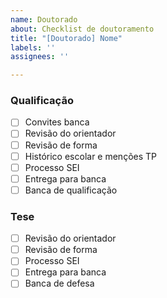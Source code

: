 ```yaml
---
name: Doutorado
about: Checklist de doutoramento
title: "[Doutorado] Nome"
labels: ''
assignees: ''

---
```


<!-- Transformar cada um dos itens da checklist abaixo em issues. -->

### Qualificação ###

- [ ] Convites banca
- [ ] Revisão do orientador
- [ ] Revisão de forma
- [ ] Histórico escolar e menções TP
- [ ] Processo SEI
- [ ] Entrega para banca
- [ ] Banca de qualificação

### Tese ###

- [ ] Revisão do orientador
- [ ] Revisão de forma
- [ ] Processo SEI
- [ ] Entrega para banca
- [ ] Banca de defesa
